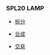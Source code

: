 ### SPL20 LAMP

- [拆分](/zh/lamp/拆分/README.md)

- [合成](/zh/lamp/合成/README.md)

- [交易](/zh/lamp/交易/README.md)
